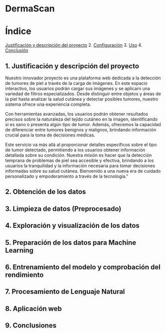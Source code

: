 
# DermaScan
# Índice

[Justificación y descripción del proyecto](#1.Justificación-y-descripción-del-proyecto)
2. [Configuración](#configuración)
3. [Uso](#uso)
4. [Conclusión](#conclusión)
## 1. Justificación y descripción del proyecto
Nuestro innovador proyecto es una plataforma web dedicada a la detección de tumores de piel a través de la carga de imágenes. En este espacio interactivo, los usuarios podrán cargar sus imágenes y se aplicarn una variedad de filtros especializados. Desde distinguir entre objetos y áreas de la piel hasta analizar la salud cutánea y detectar posibles tumores, nuestro sistema ofrece una experiencia completa.

Con herramientas avanzadas, los usuarios podrán obtener resultados precisos sobre la naturaleza del tejido cutáneo en la imagen, identificando si es sano o presenta algún tipo de tumor. Además, ofrecemos la capacidad de diferenciar entre tumores benignos y malignos, brindando información crucial para la toma de decisiones médicas.

Este servicio va más allá al proporcionar detalles específicos sobre el tipo de tumor detectado, permitiendo a los usuarios obtener información detallada sobre su condición. Nuestra misión es hacer que la detección temprana de problemas de piel sea accesible y efectiva, brindando a los usuarios la tranquilidad y la información necesaria para tomar decisiones informadas sobre su salud cutánea. Bienvenido a una nueva era de cuidado personalizado y empoderamiento a través de la tecnología."
## 2. Obtención de los datos
## 3. Limpieza de datos (Preprocesado)
## 4. Exploración y visualización de los datos
## 5. Preparación de los datos para Machine Learning
## 6. Entrenamiento del modelo y comprobación del rendimiento
## 7. Procesamiento de Lenguaje Natural
## 8. Aplicación web
## 9. Conclusiones

